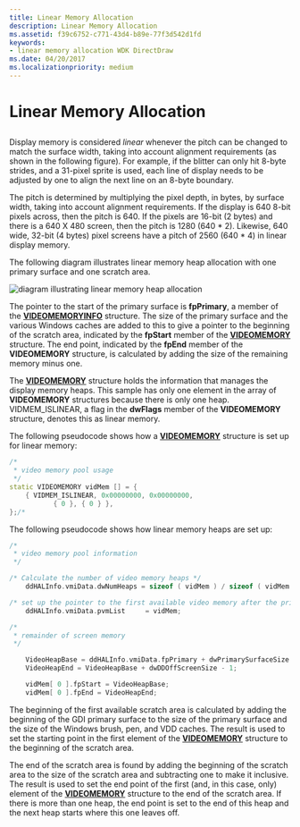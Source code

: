```yaml
---
title: Linear Memory Allocation
description: Linear Memory Allocation
ms.assetid: f39c6752-c771-43d4-b89e-77f3d542d1fd
keywords:
- linear memory allocation WDK DirectDraw
ms.date: 04/20/2017
ms.localizationpriority: medium
---
```


# Linear Memory Allocation


## <span id="ddk_linear_memory_allocation_gg"></span><span id="DDK_LINEAR_MEMORY_ALLOCATION_GG"></span>


Display memory is considered *linear* whenever the pitch can be changed to match the surface width, taking into account alignment requirements (as shown in the following figure). For example, if the blitter can only hit 8-byte strides, and a 31-pixel sprite is used, each line of display needs to be adjusted by one to align the next line on an 8-byte boundary.

The pitch is determined by multiplying the pixel depth, in bytes, by surface width, taking into account alignment requirements. If the display is 640 8-bit pixels across, then the pitch is 640. If the pixels are 16-bit (2 bytes) and there is a 640 X 480 screen, then the pitch is 1280 (640 \* 2). Likewise, 640 wide, 32-bit (4 bytes) pixel screens have a pitch of 2560 (640 \* 4) in linear display memory.

The following diagram illustrates linear memory heap allocation with one primary surface and one scratch area.

![diagram illustrating linear memory heap allocation](images/ddfig4.png)

The pointer to the start of the primary surface is **fpPrimary**, a member of the [**VIDEOMEMORYINFO**](https://msdn.microsoft.com/library/windows/hardware/ff570172) structure. The size of the primary surface and the various Windows caches are added to this to give a pointer to the beginning of the scratch area, indicated by the **fpStart** member of the [**VIDEOMEMORY**](https://msdn.microsoft.com/library/windows/hardware/ff570171) structure. The end point, indicated by the **fpEnd** member of the **VIDEOMEMORY** structure, is calculated by adding the size of the remaining memory minus one.

The [**VIDEOMEMORY**](https://msdn.microsoft.com/library/windows/hardware/ff570171) structure holds the information that manages the display memory heaps. This sample has only one element in the array of **VIDEOMEMORY** structures because there is only one heap. VIDMEM\_ISLINEAR, a flag in the **dwFlags** member of the **VIDEOMEMORY** structure, denotes this as linear memory.

The following pseudocode shows how a [**VIDEOMEMORY**](https://msdn.microsoft.com/library/windows/hardware/ff570171) structure is set up for linear memory:

```cpp
/*
 * video memory pool usage
 */
static VIDEOMEMORY vidMem [] = {
    { VIDMEM_ISLINEAR, 0x00000000, 0x00000000,
           { 0 }, { 0 } },
};/*
```

The following pseudocode shows how linear memory heaps are set up:

```cpp
/*
 * video memory pool information
 */

/* Calculate the number of video memory heaps */
    ddHALInfo.vmiData.dwNumHeaps = sizeof ( vidMem ) / sizeof ( vidMem [ 0 ] );

/* set up the pointer to the first available video memory after the primary surface */
    ddHALInfo.vmiData.pvmList     = vidMem;

/*
 * remainder of screen memory
 */

    VideoHeapBase = ddHALInfo.vmiData.fpPrimary + dwPrimarySurfaceSize + dwCacheSize;
    VideoHeapEnd = VideoHeapBase + dwDDOffScreenSize - 1;

    vidMem[ 0 ].fpStart = VideoHeapBase;
    vidMem[ 0 ].fpEnd = VideoHeapEnd;
```

The beginning of the first available scratch area is calculated by adding the beginning of the GDI primary surface to the size of the primary surface and the size of the Windows brush, pen, and VDD caches. The result is used to set the starting point in the first element of the [**VIDEOMEMORY**](https://msdn.microsoft.com/library/windows/hardware/ff570171) structure to the beginning of the scratch area.

The end of the scratch area is found by adding the beginning of the scratch area to the size of the scratch area and subtracting one to make it inclusive. The result is used to set the end point of the first (and, in this case, only) element of the [**VIDEOMEMORY**](https://msdn.microsoft.com/library/windows/hardware/ff570171) structure to the end of the scratch area. If there is more than one heap, the end point is set to the end of this heap and the next heap starts where this one leaves off.

 

 





